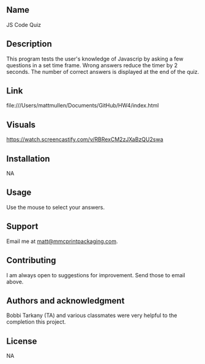 
## Name
JS Code Quiz

## Description
This program tests the user's knowledge of Javascrip by asking a few questions in a set time frame. Wrong answers reduce the timer by 2 seconds.  The number of correct answers is displayed at the end of the quiz.

## Link
file:///Users/mattmullen/Documents/GitHub/HW4/index.html

## Visuals
https://watch.screencastify.com/v/RBRexCM2zJXaBzQU2swa

## Installation
NA

## Usage
Use the mouse to select your answers.  

## Support
Email me at matt@mmcprintpackaging.com.

## Contributing
I am always open to suggestions for improvement.  Send those to email above. 

## Authors and acknowledgment
Bobbi Tarkany (TA) and various classmates were very helpful to the completion this project.

## License
NA

